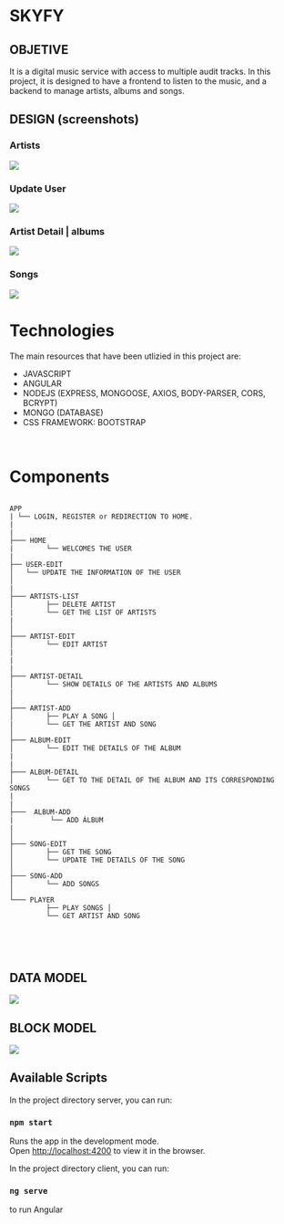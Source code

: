 # SKYFY

## OBJETIVE

It is a digital music service with access to multiple audit tracks. In this project, it is designed to have a frontend to listen to the music, and a backend to manage artists, albums and songs.
<br>

## DESIGN (screenshots)

### Artists

![](./artistasAdmin.PNG)


### Update User

![](./actualizar.PNG)

### Artist Detail | albums

![](./artistDetail.PNG)

### Songs

![](./songs.PNG)


# Technologies

The main resources that have been utlizied in this project are:
- JAVASCRIPT
- ANGULAR
- NODEJS (EXPRESS, MONGOOSE, AXIOS,  BODY-PARSER, CORS, BCRYPT)
- MONGO (DATABASE)
- CSS FRAMEWORK: BOOTSTRAP

<br>

# Components

``` bh

APP
| └── LOGIN, REGISTER or REDIRECTION TO HOME.
|
|
├─── HOME
|        └── WELCOMES THE USER
|
├── USER-EDIT
│   └── UPDATE THE INFORMATION OF THE USER
│   
|                                   
├─── ARTISTS-LIST
│        ├── DELETE ARTIST
|        └── GET THE LIST OF ARTISTS
|
│                                   
├─── ARTIST-EDIT
│        └── EDIT ARTIST
|      
|
|                                   
├─── ARTIST-DETAIL
│        └── SHOW DETAILS OF THE ARTISTS AND ALBUMS
|
│                                   
├─── ARTIST-ADD
│        ├── PLAY A SONG │ 
|        └── GET THE ARTIST AND SONG
│                                   
├─── ALBUM-EDIT
│        └── EDIT THE DETAILS OF THE ALBUM
|
|                                   
├─── ALBUM-DETAIL
│        └── GET TO THE DETAIL OF THE ALBUM AND ITS CORRESPONDING SONGS
|
|
├───  ALBUM-ADD
|         └── ADD ÁLBUM
| 
│
├─── SONG-EDIT
│        ├── GET THE SONG
│        └── UPDATE THE DETAILS OF THE SONG
│
├─── SONG-ADD
│        └── ADD SONGS
│     
└─── PLAYER
         ├── PLAY SONGS │ 
         └── GET ARTIST AND SONG

         
```
<br>

## DATA MODEL
![](./models.png)

## BLOCK MODEL
![](./mblock.png)

## Available Scripts

In the project directory server, you can run:
### `npm start`

Runs the app in the development mode.<br>
Open [http://localhost:4200](http://localhost:4200) to view it in the browser.

In the project directory client, you can run:

### `ng serve`
to run Angular

